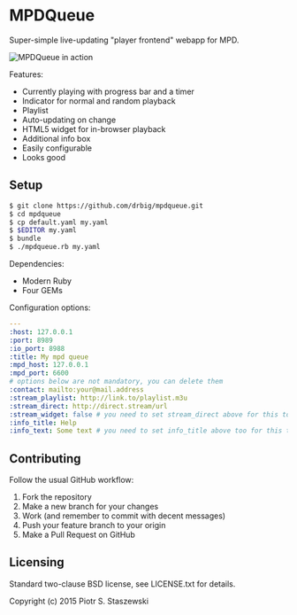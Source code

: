 # MPDQueue

Super-simple live-updating "player frontend" webapp for MPD.

![MPDQueue in action](http://i.imgur.com/XL3D5nz.png)

Features:

 - Currently playing with progress bar and a timer
 - Indicator for normal and random playback
 - Playlist
 - Auto-updating on change
 - HTML5 widget for in-browser playback
 - Additional info box
 - Easily configurable
 - Looks good

## Setup

```bash
$ git clone https://github.com/drbig/mpdqueue.git
$ cd mpdqueue
$ cp default.yaml my.yaml
$ $EDITOR my.yaml
$ bundle
$ ./mpdqueue.rb my.yaml
```

Dependencies:
 - Modern Ruby
 - Four GEMs

Configuration options:

```yaml
---
:host: 127.0.0.1
:port: 8989
:io_port: 8988
:title: My mpd queue
:mpd_host: 127.0.0.1
:mpd_port: 6600
# options below are not mandatory, you can delete them
:contact: mailto:your@mail.address
:stream_playlist: http://link.to/playlist.m3u
:stream_direct: http://direct.stream/url
:stream_widget: false # you need to set stream_direct above for this to work
:info_title: Help
:info_text: Some text # you need to set info_title above too for this to work
```

## Contributing

Follow the usual GitHub workflow:

 1. Fork the repository
 2. Make a new branch for your changes
 3. Work (and remember to commit with decent messages)
 4. Push your feature branch to your origin
 5. Make a Pull Request on GitHub

## Licensing

Standard two-clause BSD license, see LICENSE.txt for details.

Copyright (c) 2015 Piotr S. Staszewski
